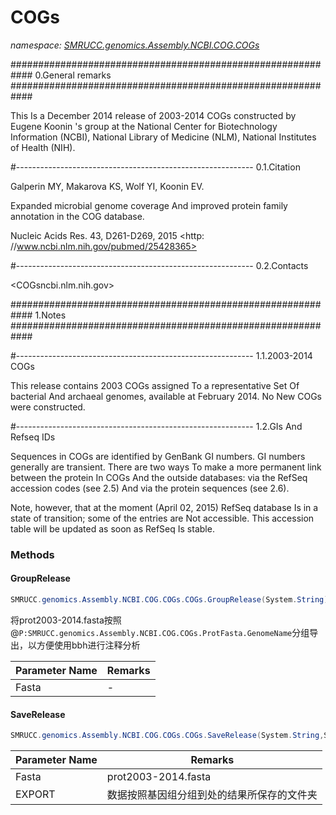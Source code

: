 ﻿# COGs
_namespace: [SMRUCC.genomics.Assembly.NCBI.COG.COGs](./index.md)_

############################################################
 0.General remarks
 ############################################################
 
 This Is a December 2014 release of 2003-2014 COGs constructed by
 Eugene Koonin 's group at the National Center for Biotechnology
 Information (NCBI), National Library of Medicine (NLM), National
 Institutes of Health (NIH).
 
 #-----------------------------------------------------------
 0.1.Citation
 
 Galperin MY, Makarova KS, Wolf YI, Koonin EV.
 
 Expanded microbial genome coverage And improved protein family
 annotation in the COG database.
 
 Nucleic Acids Res. 43, D261-D269, 2015
 <http: //www.ncbi.nlm.nih.gov/pubmed/25428365>
 
 #-----------------------------------------------------------
 0.2.Contacts
 
 <COGsncbi.nlm.nih.gov>
 
 ############################################################
 1.Notes
 ############################################################
 
 #-----------------------------------------------------------
 1.1.2003-2014 COGs
 
 This release contains 2003 COGs assigned To a representative Set Of
 bacterial And archaeal genomes, available at February 2014. No New
 COGs were constructed.
 
 #-----------------------------------------------------------
 1.2.GIs And Refseq IDs
 
 Sequences in COGs are identified by GenBank GI numbers. GI numbers
 generally are transient. There are two ways To make a more permanent
 link between the protein In COGs And the outside databases: via the
 RefSeq accession codes (see 2.5) And via the protein sequences (see
 2.6).
 
 Note, however, that at the moment (April 02, 2015) RefSeq database Is
 in a state of transition; some of the <refseq-acc> entries are Not
 accessible. This accession table will be updated as soon as RefSeq Is
 stable.



### Methods

#### GroupRelease
```csharp
SMRUCC.genomics.Assembly.NCBI.COG.COGs.COGs.GroupRelease(System.String)
```
将prot2003-2014.fasta按照@``P:SMRUCC.genomics.Assembly.NCBI.COG.COGs.ProtFasta.GenomeName``分组导出，以方便使用bbh进行注释分析

|Parameter Name|Remarks|
|--------------|-------|
|Fasta|-|


#### SaveRelease
```csharp
SMRUCC.genomics.Assembly.NCBI.COG.COGs.COGs.SaveRelease(System.String,System.String)
```


|Parameter Name|Remarks|
|--------------|-------|
|Fasta|prot2003-2014.fasta|
|EXPORT|数据按照基因组分组到处的结果所保存的文件夹|



